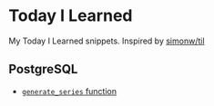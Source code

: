 # Today I Learned

My Today I Learned snippets. Inspired by [simonw/til](https://github.com/simonw/til)

## PostgreSQL

* [`generate_series` function](postgresql/generate-series.md)

